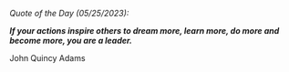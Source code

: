 *Quote of the Day (05/25/2023):*

_**If your actions inspire others to dream more, learn more, do more and become more, you are a leader.**_

John Quincy Adams